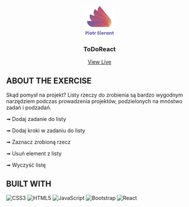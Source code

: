 <div align="center">
    <img src="https://github.com/PiotrSierant/portfolioWeb/blob/master/public/images/logo_darkblue.svg" alt="Logo" width="80" height="80">
    
<h3 align="center">ToDoReact
</h3>

<p align="center">
<a href="https://piotrsierant.github.io/ToDoReact/">View Live</a>
</p>

</div>

## ABOUT THE EXERCISE

Skąd pomysł na projekt?
Listy rzeczy do zrobienia są bardzo wygodnym narzędziem podczas prowadzenia projektów, podzielonych na mnóstwo zadań i podzadań.

➟ Dodaj zadanie do listy

➟ Dodaj kroki w zadaniu do listy

➟ Zaznacz zrobioną rzecz

➟ Usuń element z listy

➟ Wyczyść listę

## BUILT WITH

![CSS3](https://img.shields.io/badge/css3-%231572B6.svg?style=for-the-badge&logo=css3&logoColor=white) 
![HTML5](https://img.shields.io/badge/html5-%23E34F26.svg?style=for-the-badge&logo=html5&logoColor=white) 
![JavaScript](https://img.shields.io/badge/javascript-%23323330.svg?style=for-the-badge&logo=javascript&logoColor=%23F7DF1E) 
![Bootstrap](https://img.shields.io/badge/bootstrap-%23563D7C.svg?style=for-the-badge&logo=bootstrap&logoColor=white)
 ![React](https://img.shields.io/badge/react-%2320232a.svg?style=for-the-badge&logo=react&logoColor=%2361DAFB)

